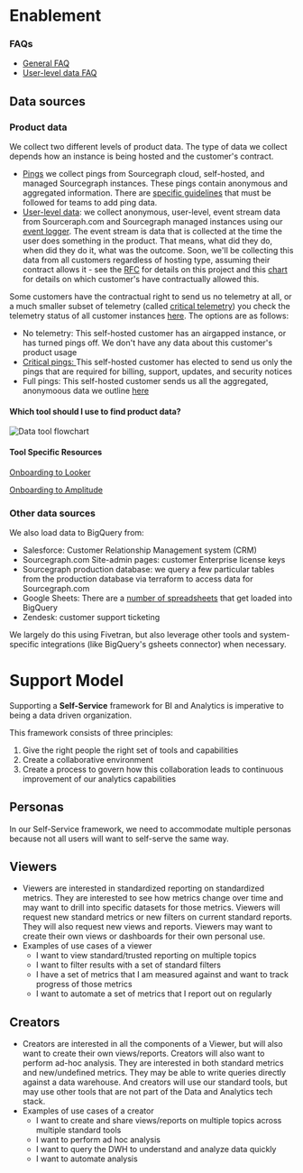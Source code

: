 # **Enablement**

### FAQs

- [General FAQ](faq.md)
- [User-level data FAQ](https://docs.google.com/document/d/1vXHoMBnvI_SlOjft4Q1Zhb5ZoScS1IjZ4V1LSKgVxv8/edit#heading=h.5cvokp6lk0w3)

## Data sources

### Product data

We collect two different levels of product data. The type of data we collect depends how an instance is being hosted and the customer's contract.

- [Pings](https://docs.sourcegraph.com/admin/pings) we collect pings from Sourcegraph cloud, self-hosted, and managed Sourcegraph instances. These pings contain anonymous and aggregated information. There are [specific guidelines](https://docs.sourcegraph.com/dev/background-information/adding_ping_data) that must be followed for teams to add ping data.
- [User-level data](https://docs.google.com/document/d/1vXHoMBnvI_SlOjft4Q1Zhb5ZoScS1IjZ4V1LSKgVxv8/edit#heading=h.5cvokp6lk0w3): we collect anonymous, user-level, event stream data from Sourceraph.com and Sourcegraph managed instances using our [event logger](https://sourcegraph.com/github.com/sourcegraph/sourcegraph/-/blob/client/web/src/tracking/eventLogger.ts). The event stream is data that is collected at the time the user does something in the product. That means, what did they do, when did they do it, what was the outcome. Soon, we'll be collecting this data from all customers regardless of hosting type, assuming their contract allows it - see the [RFC](https://docs.google.com/document/d/1Yh5ZTey7VrMNV3oz-wlY4aVbmtwpH8EdCSfa794Oxv4/edit) for details on this project and this [chart](https://sourcegraph.looker.com/looks/1754?toggle=pik) for details on which customer's have contractually allowed this.

Some customers have the contractual right to send us no telemetry at all, or a much smaller subset of telemetry (called [critical telemetry](https://docs.sourcegraph.com/admin/pings#critical-telemetry)) you check the telemetry status of all customer instances [here](https://sourcegraph.looker.com/looks/1366). The options are as follows:

- No telemetry: This self-hosted customer has an airgapped instance, or has turned pings off. We don't have any data about this customer's product usage
- [Critical pings: ](https://docs.sourcegraph.com/admin/pings#critical-telemetry)This self-hosted customer has elected to send us only the pings that are required for billing, support, updates, and security notices
- Full pings: This self-hosted customer sends us all the aggregated, anonymoous data we outline [here](https://docs.sourcegraph.com/admin/pings#other-telemetry)

#### Which tool should I use to find product data?

![Data tool flowchart](https://storage.googleapis.com/sourcegraph-assets/handbook/BizOps/data_workflow.png)

#### **Tool Specific Resources**

[Onboarding to Looker](reports.md)

[Onboarding to Amplitude](amplitude.md)

### Other data sources

We also load data to BigQuery from:

- Salesforce: Customer Relationship Management system (CRM)
- Sourcegraph.com Site-admin pages: customer Enterprise license keys
- Sourcegraph production database: we query a few particular tables from the production database via terraform to access data for Sourcegraph.com
- Google Sheets: There are a [number of spreadsheets](https://drive.google.com/drive/folders/1LIfVyhjhh_mpc0SNOFvpNfN2h4CmGQmI) that get loaded into BigQuery
- Zendesk: customer support ticketing

We largely do this using Fivetran, but also leverage other tools and system-specific integrations (like BigQuery's gsheets connector) when necessary.

# **Support Model**

Supporting a **Self-Service** framework for BI and Analytics is imperative to being a data driven organization.

This framework consists of three principles:

1. Give the right people the right set of tools and capabilities
2. Create a collaborative environment
3. Create a process to govern how this collaboration leads to continuous improvement of our analytics capabilities

## **Personas**

In our Self-Service framework, we need to accommodate multiple personas because not all users will want to self-serve the same way.

## **Viewers**

- Viewers are interested in standardized reporting on standardized metrics. They are interested to see how metrics change over time and may want to drill into specific datasets for those metrics. Viewers will request new standard metrics or new filters on current standard reports. They will also request new views and reports. Viewers may want to create their own views or dashboards for their own personal use.
- Examples of use cases of a viewer
  - I want to view standard/trusted reporting on multiple topics
  - I want to filter results with a set of standard filters
  - I have a set of metrics that I am measured against and want to track progress of those metrics
  - I want to automate a set of metrics that I report out on regularly

## **Creators**

- Creators are interested in all the components of a Viewer, but will also want to create their own views/reports. Creators will also want to perform ad-hoc analysis. They are interested in both standard metrics and new/undefined metrics. They may be able to write queries directly against a data warehouse. And creators will use our standard tools, but may use other tools that are not part of the Data and Analytics tech stack.
- Examples of use cases of a creator
  - I want to create and share views/reports on multiple topics across multiple standard tools
  - I want to perform ad hoc analysis
  - I want to query the DWH to understand and analyze data quickly
  - I want to automate analysis
